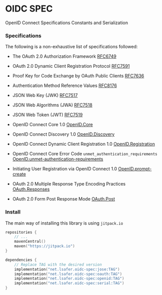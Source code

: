 # OIDC SPEC

OpenID Connect Specifications Constants and Serialization

### Specifications

The following is a non-exhaustive list of specifications followed:

- The OAuth 2.0 Authorization Framework [RFC6749](https://datatracker.ietf.org/doc/html/rfc6749)
- OAuth 2.0 Dynamic Client Registration Protocol [RFC7591](https://datatracker.ietf.org/doc/html/rfc7591)
- Proof Key for Code Exchange by OAuth Public Clients [RFC7636](https://datatracker.ietf.org/doc/html/rfc7636)
- Authentication Method Reference Values [RFC8176](https://datatracker.ietf.org/doc/html/rfc8176)

- JSON Web Key (JWK) [RFC7517](https://datatracker.ietf.org/doc/html/rfc7517)
- JSON Web Algorithms (JWA) [RFC7518](https://datatracker.ietf.org/doc/html/rfc7518)
- JSON Web Token (JWT) [RFC7519](https://datatracker.ietf.org/doc/html/rfc7519)

- OpenID Connect Core 1.0
  [OpenID.Core](https://openid.net/specs/openid-connect-core-1_0.html)
- OpenID Connect Discovery 1.0
  [OpenID.Discovery](https://openid.net/specs/openid-connect-discovery-1_0.html)
- OpenID Connect Dynamic Client Registration 1.0
  [OpenID.Registration](https://openid.net/specs/openid-connect-registration-1_0.html)
- OpenID Connect Core Error Code `unmet_authentication_requirements`
  [OpenID.unmet-authentication-requirements](https://openid.net/specs/openid-connect-unmet-authentication-requirements-1_0.html)
- Initiating User Registration via OpenID Connect 1.0
  [OpenID.prompt-create](https://openid.net/specs/openid-connect-prompt-create-1_0.html)
- OAuth 2.0 Multiple Response Type Encoding Practices
  [OAuth.Responses](https://openid.net/specs/oauth-v2-multiple-response-types-1_0.html)
- OAuth 2.0 Form Post Response Mode
  [OAuth.Post](http://openid.net/specs/oauth-v2-form-post-response-mode-1_0.html)

### Install

The main way of installing this library is using `jitpack.io`

```kts
repositories {
    // ...
    mavenCentral()
    maven("https://jitpack.io")
}

dependencies {
    // Replace TAG with the desired version
    implementation("net.lsafer.oidc-spec:jose:TAG")
    implementation("net.lsafer.oidc-spec:oauth:TAG")
    implementation("net.lsafer.oidc-spec:openid:TAG")
    implementation("net.lsafer.oidc-spec:serial:TAG")
}
```
